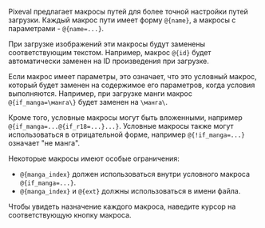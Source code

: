 Pixeval предлагает макросы путей для более точной настройки путей загрузки.
Каждый макрос пути имеет форму `@{name}`, а макросы с параметрами - `@{name=...}`.

При загрузке изображений эти макросы будут заменены соответствующим текстом. Например, макрос `@{id}` будет автоматически заменен на ID произведения при загрузке.

Если макрос имеет параметры, это означает, что это условный макрос, который будет заменен на содержимое его параметров, когда условия выполняются. Например, при загрузке манги макрос `@{if_manga=\манга\}` будет заменен на `\манга\`.

Кроме того, условные макросы могут быть вложенными, например `@{if_manga=...@{if_r18=...}...}`.
Условные макросы также могут использоваться в отрицательной форме, например `@{!if_manga=...}` означает "не манга".

Некоторые макросы имеют особые ограничения:
- `@{manga_index}` должен использоваться внутри условного макроса `@{if_manga=...}`.
- `@{manga_index}` и `@{ext}` должны использоваться в имени файла.

Чтобы увидеть назначение каждого макроса, наведите курсор на соответствующую кнопку макроса.
